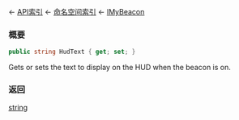 ← [API索引](Api-Index) ← [命名空间索引](Namespace-Index) ← [IMyBeacon](Sandbox.ModAPI.Ingame.IMyBeacon)

### 概要

```csharp
public string HudText { get; set; }
```

Gets or sets the text to display on the HUD when the beacon is on.

### 返回

[string](https://docs.microsoft.com/en-us/dotnet/api/System.String?view=netframework-4.6)


